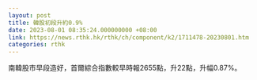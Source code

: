 ```yaml
---
layout: post
title: 韓股初段升約0.9%
date: 2023-08-01 08:35:24.000000000 +08:00
link: https://news.rthk.hk/rthk/ch/component/k2/1711478-20230801.htm
categories: rthk
---
```


南韓股市早段造好，首爾綜合指數較早時報2655點，升22點，升幅0.87%。
